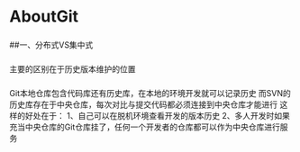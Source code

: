 # AboutGit
###
##一、分布式VS集中式
###
主要的区别在于历史版本维护的位置
###
Git本地仓库包含代码库还有历史库，在本地的环境开发就可以记录历史
而SVN的历史库存在于中央仓库，每次对比与提交代码都必须连接到中央仓库才能进行
这样的好处在于：
1、自己可以在脱机环境查看开发的版本历史
2、多人开发时如果充当中央仓库的Git仓库挂了，任何一个开发者的仓库都可以作为中央仓库进行服务
